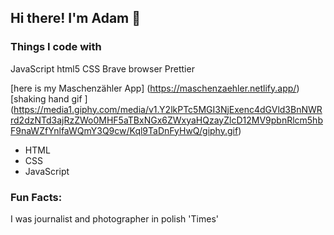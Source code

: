 ## Hi there! I'm Adam  👋
### Things I code with

 JavaScript html5 CSS Brave browser  Prettier 
 
 [here is my Maschenzähler App] (https://maschenzaehler.netlify.app/)
 [shaking hand gif ] (https://media1.giphy.com/media/v1.Y2lkPTc5MGI3NjExenc4dGVld3BnNWRrd2dzNTd3ajRzZWo0MHF5aTBxNGx6ZWxyaHQzayZlcD12MV9pbnRlcm5hbF9naWZfYnlfaWQmY3Q9cw/Kql9TaDnFyHwQ/giphy.gif)
 - HTML
 - CSS
 - JavaScript

### Fun Facts:
I was journalist and photographer in polish 'Times' 

<!--
**AdamKuzniarski/AdamKuzniarski** is a ✨ _special_ ✨ repository because its `README.md` (this file) appears on your GitHub profile.

Here are some ideas to get you started:

- 🔭 I’m currently working on ...
- 🌱 I’m currently learning ...
- 👯 I’m looking to collaborate on ...
- 🤔 I’m looking for help with ...
- 💬 Ask me about ...
- 📫 How to reach me: ...
- 😄 Pronouns: ...
- ⚡ Fun fact: ...
-->
